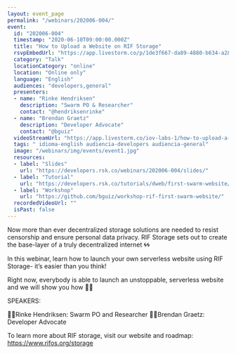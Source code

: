 ```yaml
---
layout: event_page
permalink: "/webinars/202006-004/"
event:
  id: "202006-004"
  timestamp: "2020-06-10T09:00:00.000Z"
  title: "How to Upload a Website on RIF Storage"
  rsvpEmbedUrl: "https://app.livestorm.co/p/1de3f667-da89-4880-b634-a28f30e544c2/form"
  category: "Talk"
  locationCategory: "online"
  location: "Online only"
  language: "English"
  audiences: "developers,general"
  presenters:
  - name: "Rinke Hendriksen"
    description: "Swarm PO & Researcher"
    contact: "@hendriksenrinke"
  - name: "Brendan Graetz"
    description: "Developer Advocate"
    contact: "@bguiz"
  videoStreamUrl: "https://app.livestorm.co/iov-labs-1/how-to-upload-a-website-on-rif-storage"
  tags: " idioma-english audiencia-developers audiencia-general"
  image: "/webinars/img/events/event1.jpg"
  resources:
  - label: "Slides"
    url: "https://developers.rsk.co/webinars/202006-004/slides/"
  - label: "Tutorial"
    url: "https://developers.rsk.co/tutorials/dweb/first-swarm-website/"
  - label: "Workshop"
    url: "https://github.com/bguiz/workshop-rif-first-swarm-website/"
  recordedVideoUrl: ""
  isPast: false
---
```



Now more than ever decentralized storage solutions are needed to resist censorship and ensure personal data privacy. RIF Storage sets out to create the base-layer of a truly decentralized internet 🌀🌀

In this webinar, learn how to launch your own serverless website using RIF Storage- it’s easier than you think!

Right now, everybody is able to launch an unstoppable, serverless website and we will show you how 💪💪

SPEAKERS:

👨‍💻Rinke Hendriksen: Swarm PO and Researcher
👨‍💻Brendan Graetz: Developer Advocate

To learn more about RIF storage, visit our website and roadmap: https://www.rifos.org/storage

